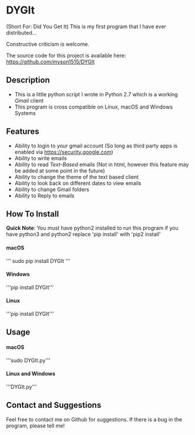 # DYGIt
(Short For: Did You Get It)
This is my first program that I have ever distributed...

Constructive criticism is welcome.

The source code for this project is available here:
<https://github.com/myson1515/DYGIt>

## Description

* This is a little python script I wrote in Python 2.7 which is a working *Gmail* client
* This program is cross compatible on Linux, macOS and Windows Systems

## Features

* Ability to login to your gmail account (So long as third party apps is enabled via <https://security.google.com>)
* Ability to write emails
* Ability to read *Text-Based* emails (Not in html, however this feature may be added at some point in the future)
* Ability to change the theme of the text based client
* Ability to look back on different dates to view emails
* Ability to change Gmail folders
* Ability to Reply to emails

## How To Install

__Quick Note__:  You must have python2 installed to run this program if you have python3 and python2 replace 'pip install' with 'pip2 install'

#### macOS 

'''
sudo pip install DYGIt
'''

#### Windows

'''pip install DYGIt'''

#### Linux

'''pip install DYGIt'''

## Usage

#### macOS

'''sudo DYGIt.py'''

#### Linux and Windows

'''DYGIt.py'''


## Contact and Suggestions

Feel free to contact me on Github for suggestions.  If there is a bug in the program, please tell me!